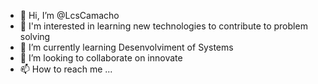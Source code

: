 - 👋 Hi, I’m @LcsCamacho
- 👀 I'm interested in learning new technologies to contribute to problem solving
- 🌱 I’m currently learning Desenvolviment of Systems
- 💞️ I’m looking to collaborate on innovate 
- 📫 How to reach me ...
